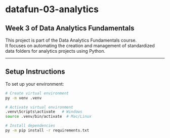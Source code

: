 
# datafun-03-analytics

## Week 3 of Data Analytics Fundamentals

This project is part of the Data Analytics Fundamentals course.  
It focuses on automating the creation and management of standardized data folders for analytics projects using Python.  

---

## Setup Instructions

To set up your environment:

```bash
# Create virtual environment
py -m venv .venv

# Activate virtual environment
.venv\Scripts\activate   # Windows
source .venv/bin/activate  # Mac/Linux

# Install dependencies
py -m pip install -r requirements.txt
